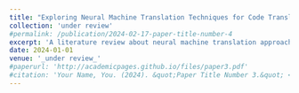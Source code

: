 ```yaml
---
title: "Exploring Neural Machine Translation Techniques for Code Translation: A Literature Review"
collection: 'under review'
#permalink: /publication/2024-02-17-paper-title-number-4
excerpt: 'A literature review about neural machine translation approaches used for code translation.'
date: 2024-01-01
venue: '_under review_'
#paperurl: 'http://academicpages.github.io/files/paper3.pdf'
#citation: 'Your Name, You. (2024). &quot;Paper Title Number 3.&quot; <i>GitHub Journal of Bugs</i>. 1(3).'
---
```

